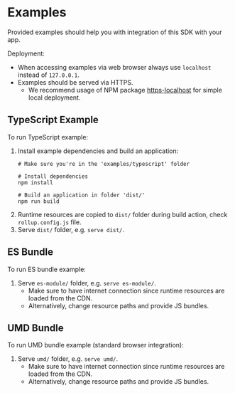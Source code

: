 # Examples

Provided examples should help you with integration of this SDK with your app.

Deployment:

* When accessing examples via web browser always use `localhost` instead of `127.0.0.1`.
* Examples should be served via HTTPS.
    * We recommend usage of NPM package [https-localhost](https://www.npmjs.com/package/https-localhost) for simple local deployment.

## TypeScript Example

To run TypeScript example:

1. Install example dependencies and build an application:
    ```
    # Make sure you're in the 'examples/typescript' folder

    # Install dependencies
    npm install

    # Build an application in folder 'dist/'
    npm run build
    ```
2. Runtime resources are copied to `dist/` folder during build action, check `rollup.config.js` file.
3. Serve `dist/` folder, e.g. `serve dist/`.

## ES Bundle

To run ES bundle example:

1. Serve `es-module/` folder, e.g. `serve es-module/`.
    * Make sure to have internet connection since runtime resources are loaded from the CDN.
    * Alternatively, change resource paths and provide JS bundles.

## UMD Bundle

To run UMD bundle example (standard browser integration):

1. Serve `umd/` folder, e.g. `serve umd/`.
    * Make sure to have internet connection since runtime resources are loaded from the CDN.
    * Alternatively, change resource paths and provide JS bundles.
